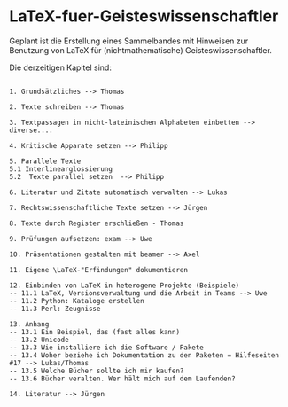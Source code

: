 # LaTeX-fuer-Geisteswissenschaftler

Geplant ist die Erstellung eines Sammelbandes mit Hinweisen zur Benutzung von LaTeX für (nichtmathematische) Geisteswissenschaftler.

Die derzeitigen Kapitel sind:

```text

1. Grundsätzliches --> Thomas

2. Texte schreiben --> Thomas

3. Textpassagen in nicht-lateinischen Alphabeten einbetten --> diverse....

4. Kritische Apparate setzen --> Philipp

5. Parallele Texte
5.1 Interlinearglossierung
5.2  Texte parallel setzen  --> Philipp

6. Literatur und Zitate automatisch verwalten --> Lukas

7. Rechtswissenschaftliche Texte setzen --> Jürgen

8. Texte durch Register erschließen - Thomas

9. Prüfungen aufsetzen: exam --> Uwe

10. Präsentationen gestalten mit beamer --> Axel

11. Eigene \LaTeX-"Erfindungen" dokumentieren

12. Einbinden von LaTeX in heterogene Projekte (Beispiele)
-- 11.1 LaTeX, Versionsverwaltung und die Arbeit in Teams --> Uwe
-- 11.2 Python: Kataloge erstellen
-- 11.3 Perl: Zeugnisse 

13. Anhang
-- 13.1 Ein Beispiel, das (fast alles kann)
-- 13.2 Unicode
-- 13.3 Wie installiere ich die Software / Pakete 
-- 13.4 Woher beziehe ich Dokumentation zu den Paketen = Hilfeseiten #17 --> Lukas/Thomas
-- 13.5 Welche Bücher sollte ich mir kaufen?
-- 13.6 Bücher veralten. Wer hält mich auf dem Laufenden?

14. Literatur --> Jürgen
```
